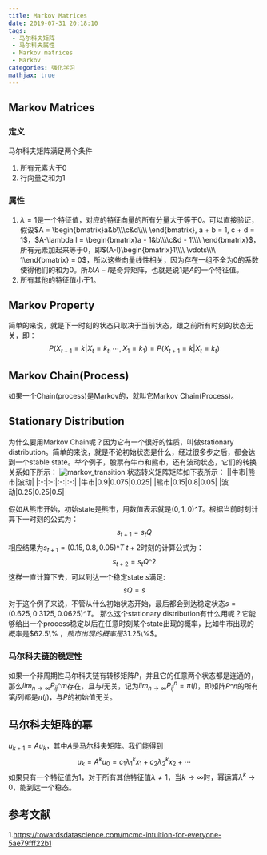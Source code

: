 ```yaml
---
title: Markov Matrices
date: 2019-07-31 20:18:10
tags:
 - 马尔科夫矩阵
 - 马尔科夫属性
 - Markov matrices
 - Markov
categories: 强化学习
mathjax: true
---
```


## Markov Matrices
### 定义
马尔科夫矩阵满足两个条件
1. 所有元素大于$0$
2. 行向量之和为$1$

### 属性
1. $\lambda = 1$是一个特征值，对应的特征向量的所有分量大于等于$0$。可以直接验证，假设$A = \begin{bmatrix}a&b\\\\c&d\\\\ \end{bmatrix}, a + b = 1, c + d = 1$，$A-\lambda I =  \begin{bmatrix}a - 1&b\\\\c&d - 1\\\\ \end{bmatrix}$，所有元素加起来等于$0$，即$(A-I)\begin{bmatrix}1\\\\ \vdots\\\\ 1\end{bmatrix} = 0$，所以这些向量线性相关，因为存在一组不全为$0$的系数使得他们的和为$0$。所以$A-I$是奇异矩阵，也就是说$1$是$A$的一个特征值。
2. 所有其他的特征值小于$1$。

## Markov Property
简单的来说，就是下一时刻的状态只取决于当前状态，跟之前所有时刻的状态无关，即：
$$P(X_{t+1} = k |X_t=k_t,\cdots, X_1 = k_1) = P(X_{t+1}=k |X_t=k_t) \tag{1}$$

## Markov Chain(Process)
如果一个Chain(process)是Markov的，就叫它Markov Chain(Process)。

## Stationary Distribution
为什么要用Markov Chain呢？因为它有一个很好的性质，叫做stationary distribution。简单的来说，就是不论初始状态是什么，经过很多步之后，都会达到一个stable state。举个例子，股票有牛市和熊市，还有波动状态，它们的转换关系如下所示：
![markov_transition](markov_transition.png)
状态转义矩阵矩阵如下表所示：
||牛市|熊市|波动|
|:-:|:-:|:-:|:-:|
|牛市|0.9|0.075|0.025|
|熊市|0.15|0.8|0.05|
|波动|0.25|0.25|0.5|

假如从熊市开始，初始state是熊市，用数值表示就是$(0, 1, 0)\^T$。根据当前时刻计算下一时刻的公式为：
$$s_{t+1} = s_t Q \tag{2}$$
相应结果为$s_{t+1} = (0.15, 0.8, 0.05)\^T$
$t+2$时刻的计算公式为：
$$s_{t+2} = s_t Q\^2 \tag{3}$$
这样一直计算下去，可以到达一个稳定state $s$满足:
$$sQ = s \tag{4}$$
对于这个例子来说，不管从什么初始状态开始，最后都会到达稳定状态$s = (0.625, 0.3125, 0.0625)\^T$。
那么这个stationary distribution有什么用呢？它能够给出一个process稳定以后在任意时刻某个state出现的概率，比如牛市出现的概率是$62.5\\% $，熊市出现的概率是$31.25\\%$。

### 马尔科夫链的稳定性
如果一个非周期性马尔科夫链有转移矩阵$P$，并且它的任意两个状态都是连通的，那么$lim_{n\rightarrow \infty} P_{ij}\^m$存在，且与$i$无关，记为$lim_{n\rightarrow \infty }P_{ij}^n = \pi(j)$，即矩阵$P\^n$的所有第$j$列都是$\pi(j)$，与$P$的初始值无关。

## 马尔科夫矩阵的幂
$u_{k+1}=Au_k$，其中$A$是马尔科夫矩阵。我们能得到
$$u_k = A^k u_0 = c_1 \lambda_1^k x_1 + c_2 \lambda_2^k x_2 + \cdots \tag{5}$$
如果只有一个特征值为$1$，对于所有其他特征值$\lambda \neq 1$，当$k\rightarrow \infty$时，幂运算$\lambda^k \rightarrow 0$，能到达一个稳态。


## 参考文献
1.https://towardsdatascience.com/mcmc-intuition-for-everyone-5ae79fff22b1
